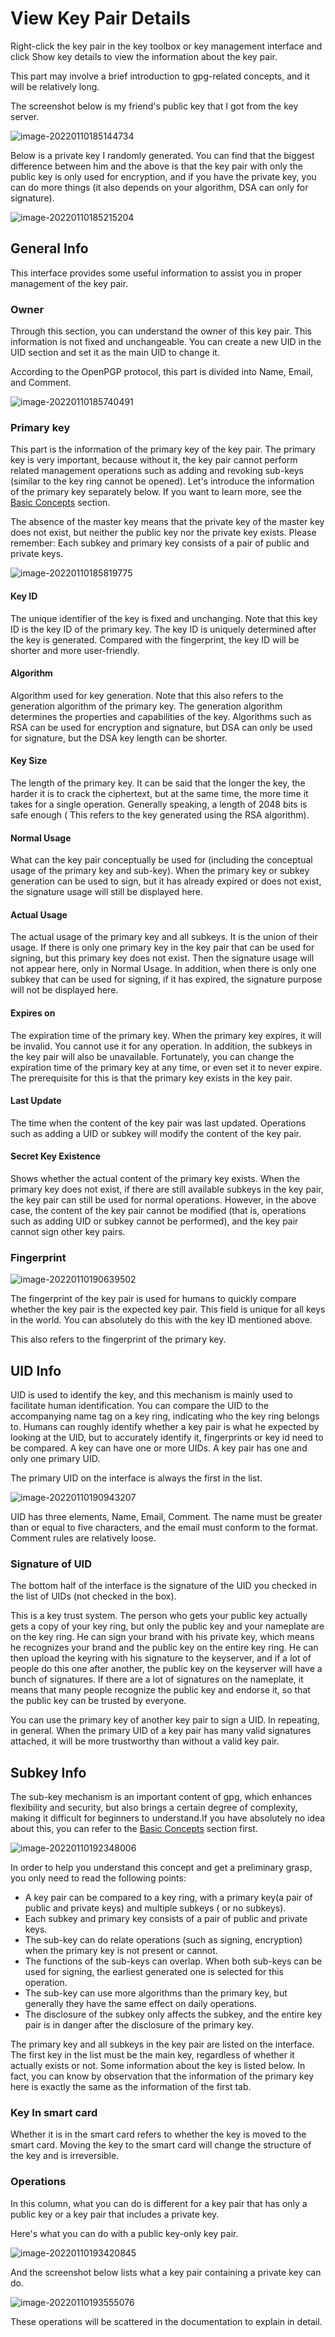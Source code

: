 # View Key Pair Details

Right-click the key pair in the key toolbox or key management interface and click Show key details to view the
information about the key pair.

This part may involve a brief introduction to gpg-related concepts, and it will be relatively long.

The screenshot below is my friend's public key that I got from the key server.

![image-20220110185144734](_media/view-keypair-info/image-20220110185144734.png)

Below is a private key I randomly generated. You can find that the biggest difference between him and the above is that
the key pair with only the public key is only used for encryption, and if you have the private key, you can do more
things (it also depends on your algorithm, DSA can only for signature).

![image-20220110185215204](_media/view-keypair-info/image-20220110185215204.png)

## General Info

This interface provides some useful information to assist you in proper management of the key pair.

### Owner

Through this section, you can understand the owner of this key pair. This information is not fixed and unchangeable. You
can create a new UID in the UID section and set it as the main UID to change it.

According to the OpenPGP protocol, this part is divided into Name, Email, and Comment.

![image-20220110185740491](_media/view-keypair-info/image-20220110185740491.png)

### Primary key

This part is the information of the primary key of the key pair. The primary key is very important, because without it,
the key pair cannot perform related management operations such as adding and revoking sub-keys (similar to the key ring
cannot be opened). Let's introduce the information of the primary key separately below. If you want to learn more, see
the [Basic Concepts](../basic-concepts.md) section.

The absence of the master key means that the private key of the master key does not exist, but neither the public key
nor the private key exists. Please remember: Each subkey and primary key consists of a pair of public and private keys.

![image-20220110185819775](_media/view-keypair-info/image-20220110185819775.png)

#### Key ID

The unique identifier of the key is fixed and unchanging. Note that this key ID is the key ID of the primary key. The
key ID is uniquely determined after the key is generated. Compared with the fingerprint, the key ID will be shorter and
more user-friendly.

#### Algorithm

Algorithm used for key generation. Note that this also refers to the generation algorithm of the primary key. The
generation algorithm determines the properties and capabilities of the key. Algorithms such as RSA can be used for
encryption and signature, but DSA can only be used for signature, but the DSA key length can be shorter.

#### Key Size

The length of the primary key. It can be said that the longer the key, the harder it is to crack the ciphertext, but at
the same time, the more time it takes for a single operation. Generally speaking, a length of 2048 bits is safe enough (
This refers to the key generated using the RSA algorithm).

#### Normal Usage

What can the key pair conceptually be used for (including the conceptual usage of the primary key and sub-key). When the
primary key or subkey generation can be used to sign, but it has already expired or does not exist, the signature usage
will still be displayed here.

#### Actual Usage

The actual usage of the primary key and all subkeys. It is the union of their usage. If there is only one primary key in
the key pair that can be used for signing, but this primary key does not exist. Then the signature usage will not appear
here, only in Normal Usage. In addition, when there is only one subkey that can be used for signing, if it has expired,
the signature purpose will not be displayed here.

#### Expires on

The expiration time of the primary key. When the primary key expires, it will be invalid. You cannot use it for any
operation. In addition, the subkeys in the key pair will also be unavailable. Fortunately, you can change the expiration
time of the primary key at any time, or even set it to never expire. The prerequisite for this is that the primary key
exists in the key pair.

#### Last Update

The time when the content of the key pair was last updated. Operations such as adding a UID or subkey will modify the
content of the key pair.

#### Secret Key Existence

Shows whether the actual content of the primary key exists. When the primary key does not exist, if there are still
available subkeys in the key pair, the key pair can still be used for normal operations. However, in the above case, the
content of the key pair cannot be modified (that is, operations such as adding UID or subkey cannot be performed), and
the key pair cannot sign other key pairs.

### Fingerprint

![image-20220110190639502](_media/view-keypair-info/image-20220110190639502.png)

The fingerprint of the key pair is used for humans to quickly compare whether the key pair is the expected key pair.
This field is unique for all keys in the world. You can absolutely do this with the key ID mentioned above.

This also refers to the fingerprint of the primary key.

## UID Info

UID is used to identify the key, and this mechanism is mainly used to facilitate human identification. You can compare
the UID to the accompanying name tag on a key ring, indicating who the key ring belongs to. Humans can roughly identify
whether a key pair is what he expected by looking at the UID, but to accurately identify it, fingerprints or key id need
to be compared. A key can have one or more UIDs. A key pair has one and only one primary UID.

The primary UID on the interface is always the first in the list.

![image-20220110190943207](_media/view-keypair-info/image-20220110190943207.png)

UID has three elements, Name, Email, Comment. The name must be greater than or equal to five characters, and the email
must conform to the format. Comment rules are relatively loose.

### Signature of UID

The bottom half of the interface is the signature of the UID you checked in the list of UIDs (not checked in the box).

This is a key trust system. The person who gets your public key actually gets a copy of your key ring, but only the
public key and your nameplate are on the key ring. He can sign your brand with his private key, which means he
recognizes your brand and the public key on the entire key ring. He can then upload the keyring with his signature to
the keyserver, and if a lot of people do this one after another, the public key on the keyserver will have a bunch of
signatures. If there are a lot of signatures on the nameplate, it means that many people recognize the public key and
endorse it, so that the public key can be trusted by everyone.

You can use the primary key of another key pair to sign a UID. In repeating, in general. When the primary UID of a key
pair has many valid signatures attached, it will be more trustworthy than without a valid key pair.

## Subkey Info

The sub-key mechanism is an important content of gpg, which enhances flexibility and security, but also brings a certain
degree of complexity, making it difficult for beginners to understand.If you have absolutely no idea about this, you can
refer to the [Basic Concepts](../basic-concepts.md) section first.

![image-20220110192348006](_media/view-keypair-info/image-20220110192348006.png)

In order to help you understand this concept and get a preliminary grasp, you only need to read the following points:

- A key pair can be compared to a key ring, with a primary key(a pair of public and private keys) and multiple subkeys (
  or no subkeys).
- Each subkey and primary key consists of a pair of public and private keys.
- The sub-key can do relate operations (such as signing, encryption) when the primary key is not present or cannot.
- The functions of the sub-keys can overlap. When both sub-keys can be used for signing, the earliest generated one is
  selected for this operation.
- The sub-key can use more algorithms than the primary key, but generally they have the same effect on daily operations.
- The disclosure of the subkey only affects the subkey, and the entire key pair is in danger after the disclosure of the
  primary key.

The primary key and all subkeys in the key pair are listed on the interface. The first key in the list must be the main
key, regardless of whether it actually exists or not. Some information about the key is listed below. In fact, you can
know by observation that the information of the primary key here is exactly the same as the information of the first
tab.

### Key In smart card

Whether it is in the smart card refers to whether the key is moved to the smart card. Moving the key to the smart card
will change the structure of the key and is irreversible.

### Operations

In this column, what you can do is different for a key pair that has only a public key or a key pair that includes a
private key.

Here's what you can do with a public key-only key pair.

![image-20220110193420845](_media/view-keypair-info/image-20220110193420845.png)

And the screenshot below lists what a key pair containing a private key can do.

![image-20220110193555076](_media/view-keypair-info/image-20220110193555076.png)

These operations will be scattered in the documentation to explain in detail.

